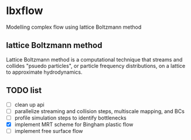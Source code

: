 # lbxflow
Modelling complex flow using lattice Boltzmann method

## lattice Boltzmann method
Lattice Boltzmann method is a computational technique that streams and
collides "psuedo particles", or particle frequency distributions, on a lattice
to approximate hydrodynamics.

## TODO list
* [ ] clean up api
* [ ] parallelize streaming and collision steps, multiscale mapping, and BCs
* [ ] profile simulation steps to identify bottlenecks
* [x] implement MRT scheme for Bingham plastic flow
* [ ] implement free surface flow
